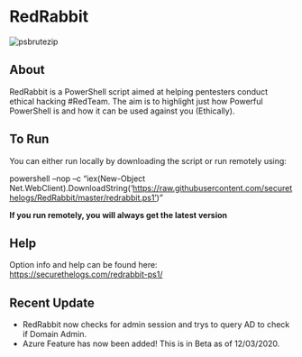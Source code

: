 # RedRabbit

![psbrutezip](https://ctrla1tdel.files.wordpress.com/2020/03/v2.gif)

## About

RedRabbit is a PowerShell script aimed at helping pentesters conduct ethical hacking #RedTeam. 
The aim is to highlight just how Powerful PowerShell is and how it can be used against you (Ethically).

## To Run

You can either run locally by downloading the script or run remotely using: 

powershell –nop –c “iex(New-Object Net.WebClient).DownloadString(‘https://raw.githubusercontent.com/securethelogs/RedRabbit/master/redrabbit.ps1’)”

<b>If you run remotely, you will always get the latest version</b>

## Help

Option info and help can be found here: https://securethelogs.com/redrabbit-ps1/

## Recent Update

- RedRabbit now checks for admin session and trys to query AD to check if Domain Admin.
- Azure Feature has now been added! This is in Beta as of 12/03/2020. 
